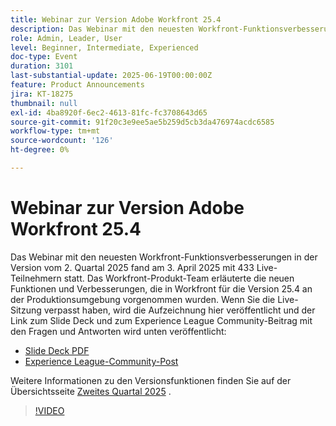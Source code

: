 ```yaml
---
title: Webinar zur Version Adobe Workfront 25.4
description: Das Webinar mit den neuesten Workfront-Funktionsverbesserungen in der Version vom 2. Quartal 2025 fand am 3. April 2025 mit 433 Live-Teilnehmern statt.
role: Admin, Leader, User
level: Beginner, Intermediate, Experienced
doc-type: Event
duration: 3101
last-substantial-update: 2025-06-19T00:00:00Z
feature: Product Announcements
jira: KT-18275
thumbnail: null
exl-id: 4ba8920f-6ec2-4613-81fc-fc3708643d65
source-git-commit: 91f20c3e9ee5ae5b259d5cb3da476974acdc6585
workflow-type: tm+mt
source-wordcount: '126'
ht-degree: 0%

---
```


# Webinar zur Version Adobe Workfront 25.4

Das Webinar mit den neuesten Workfront-Funktionsverbesserungen in der Version vom 2. Quartal 2025 fand am 3. April 2025 mit 433 Live-Teilnehmern statt. Das Workfront-Produkt-Team erläuterte die neuen Funktionen und Verbesserungen, die in Workfront für die Version 25.4 an der Produktionsumgebung vorgenommen wurden. Wenn Sie die Live-Sitzung verpasst haben, wird die Aufzeichnung hier veröffentlicht und der Link zum Slide Deck und zum Experience League Community-Beitrag mit den Fragen und Antworten wird unten veröffentlicht:

* [Slide Deck PDF](https://workfront-experience.s3.us-west-2.amazonaws.com/Training/Guides/Customer+Success+at+Scale/040325+-+25.4+Second+Quarter+2025+Release+Webinar.pdf)
* [Experience League-Community-Post](https://experienceleaguecommunities.adobe.com/t5/workfront-discussions/event-follow-up-adobe-workfront-second-quarter-2025-release/td-p/746716)

Weitere Informationen zu den Versionsfunktionen finden Sie auf der Übersichtsseite [Zweites Quartal 2025](https://experienceleague.adobe.com/de/docs/workfront/using/product-announcements/product-releases/release-25-q2/25-q2-release-overview) .


>[!VIDEO](https://video.tv.adobe.com/v/3463798/?learn=on&enablevpops)
